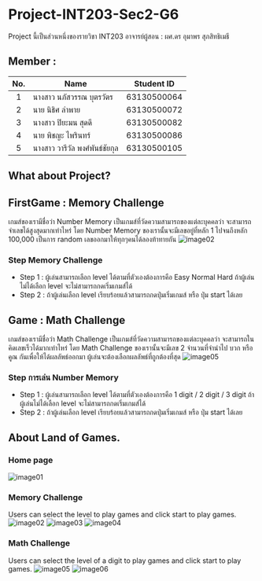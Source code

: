 # Project-INT203-Sec2-G6
Project นี้เป็นส่วนหนึ่งของรายวิชา INT203 อาจารย์ผู้สอน : ผศ.ดร อุมาพร สุภสิทธิเมธี
## Member : 
| No. | Name              | Student ID   |
|:---:|-------------------|--------------|
|  1  | นางสาว นภัสวรรณ บุตรวัตร      | 63130500064  |
|  2  | นาย นิธิศ ลำพาย   | 63130500072  |
|  3  | นางสาว ปิยะมน สุดดี   | 63130500082 |
|  4  | นาย พิชญะ ไพรินทร์   | 63130500086 |
|  5  | นางสาว วารีวัล พงศ์พันธ์ชัยกุล   | 63130500105 |

## What about Project?

## FirstGame : Memory Challenge
เกมส์ของเรามีชื่อว่า Number Memory เป็นเกมส์ที่วัดความสามารถของแต่ละบุคคลว่า จะสามารถจำเลขได้สูงสุดมากเท่าไหร่ โดย Number Memory ของเรานั้นจะมีเลขอยู่ที่หลัก 1 ไปจนถึงหลัก 100,000 เป็นการ random เลขออกมาให้ทุกๆคนได้ลองท้าทายกัน
![image02](https://i.imgur.com/ofZ3xQu.png)

### Step Memory Challenge
- Step 1 : ผู้เล่นสามารถเลือก level ได้ตามที่ตัวเองต้องการคือ Easy Normal Hard ถ้าผู้เล่นไม่ได้เลือก level จะไม่สามารถกดเริ่มเกมส์ได้
- Step 2 : ถ้าผู้เล่นเลือก level เรียบร้อยแล้วสามารถกดปุ่มเริ่มเกมส์ หรือ ปุ่ม start ได้เลย

## Game : Math Challenge 
เกมส์ของเรามีชื่อว่า Math Challenge เป็นเกมส์ที่วัดความสามารถของแต่ละบุคคลว่า จะสามารถในคิดเลขเร็วได้มากเท่าไหร่ โดย Math Challenge ของเรานั้นจะมีเลข 2 จำนวนที่จำนำไป บวก หรือ คูณ กันเพื่อให้ได้ผลลัพธ์ออกมา ผู้เล่นจะต้องเลือกผลลัพธ์ที่ถูกต้องที่สุด
![image05](https://i.imgur.com/5iJA7zo.png)

### Step การเล่น Number Memory
- Step 1 : ผู้เล่นสามารถเลือก level ได้ตามที่ตัวเองต้องการคือ 1 digit / 2 digit / 3 digit ถ้าผู้เล่นไม่ได้เลือก level จะไม่สามารถกดเริ่มเกมส์ได้
- Step 2 : ถ้าผู้เล่นเลือก level เรียบร้อยแล้วสามารถกดปุ่มเริ่มเกมส์ หรือ ปุ่ม start ได้เลย

## About Land of Games.
### Home page
 ![image01](https://i.imgur.com/UnMbP2j.png)
 
### Memory Challenge
Users can select the level to play games and click start to play games.
 ![image02](https://i.imgur.com/ofZ3xQu.png)
 ![image03](https://i.imgur.com/fsslyKS.png)
 ![image04](https://i.imgur.com/ucKttbW.png)
 
### Math Challenge 
Users can select the level of a digit to play games and click start to play games.
![image05](https://i.imgur.com/5iJA7zo.png)
![image06](https://i.imgur.com/lnpKWRJ.png)
 



